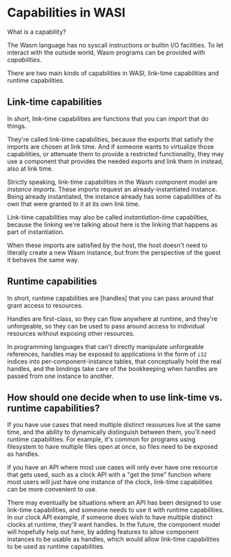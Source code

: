 # Capabilities in WASI

What is a capability?

The Wasm language has no syscall instructions or builtin I/O facilities.
To let interact with the outside world, Wasm programs can be provided
with *capabilities*.

There are two main kinds of capabilities in WASI, link-time capabilities
and runtime capabilities.

## Link-time capabilities

In short, link-time capabilities are functions that you can import that
do things.

They're called link-time capabilities, because the exports that satisfy the
imports are chosen at link time. And if someone wants to virtualize those
capabilities, or attenuate them to provide a restricted functionality, they
may use a component that provides the needed exports and link them in
instead, also at link time.

Strictly speaking, link-time capabilities in the Wasm component model are
*instance imports*. These imports request an already-instantiated instance.
Being already instantiated, the instance already has some capabilities of
its own that were granted to it at its own link time.

Link-time capabilities may also be called *instantiation-time* capabilties,
because the linking we're talking about here is the linking that happens
as part of instantiation.

When these imports are satisfied by the host, the host doesn't need to
literally create a new Wasm instance, but from the perspective of the guest
it behaves the same way.

## Runtime capabilities

In short, runtime capabilities are [handles] that you can pass around that
grant access to resources.

Handles are first-class, so they can flow anywhere at runtime, and they're
unforgeable, so they can be used to pass around access to individual
resources without exposing other resources.

In programming languages that can't directly manipulate unforgeable references,
handles may be exposed to applications in the form of `i32` indices into
per-component-instance tables, that conceptually hold the real handles, and
the bindings take care of the bookkeeping when handles are passed from one
instance to another.

## How should one decide when to use link-time vs. runtime capabilities?

If you have use cases that need multiple distinct resources live at the
same time, and the ability to dynamically distinguish between them, you'll
need runtime capabilities. For example, it's common for programs using
filesystem to have multiple files open at once, so files need to be
exposed as handles.

If you have an API where most use cases will only ever have one resource
that gets used, such as a clock API with a "get the time" function where
most users will just have one instance of the clock, link-time capabilities
can be more convenient to use.

There may eventually be situations where an API has been designed to use
link-time capabilities, and someone needs to use it with runtime capabilities.
In our clock API example, if someone does wish to have multiple distinct
clocks at runtime, they'll want handles. In the future, the component model
will hopefully help out here, by adding features to allow component instances
to be usable as handles, which would allow link-time capabilities to be
used as runtime capabilities.

[*handles*]: https://github.com/WebAssembly/component-model/blob/main/design/mvp/Explainer.md#handle-types
